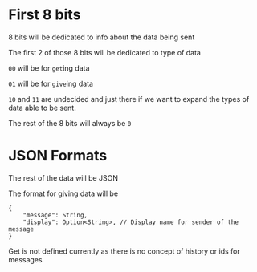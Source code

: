 # First 8 bits
8 bits will be dedicated to info about the data being sent

The first 2 of those 8 bits will be dedicated to type of data

`00` will be for `get`ing data

`01` will be for `give`ing data

`10` and `11` are undecided and just there if we want to expand the types of data able to be sent.

The rest of the 8 bits will always be `0`

# JSON Formats

The rest of the data will be JSON

The format for giving data will be
```
{
    "message": String,
    "display": Option<String>, // Display name for sender of the message
}
```
Get is not defined currently as there is no concept of history or ids for messages
